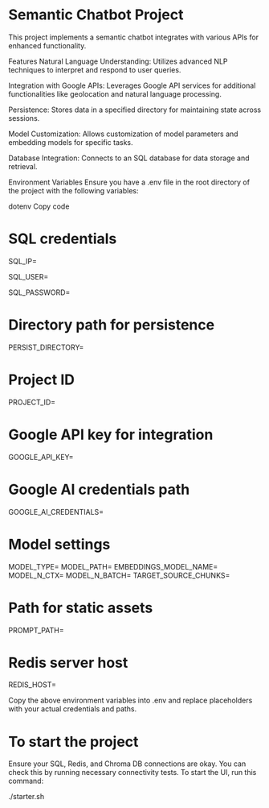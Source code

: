 # Semantic Chatbot Project
This project implements a semantic chatbot  integrates with various APIs for enhanced functionality.

Features
Natural Language Understanding: Utilizes advanced NLP techniques to interpret and respond to user queries.

Integration with Google APIs: Leverages Google API services for additional functionalities like geolocation and natural language processing.

Persistence: Stores data in a specified directory for maintaining state across sessions.

Model Customization: Allows customization of model parameters and embedding models for specific tasks.

Database Integration: Connects to an SQL database for data storage and retrieval.

Environment Variables
Ensure you have a .env file in the root directory of the project with the following variables:

dotenv
Copy code
# SQL credentials
SQL_IP=

SQL_USER=

SQL_PASSWORD=


# Directory path for persistence
PERSIST_DIRECTORY=

# Project ID
PROJECT_ID=

# Google API key for integration
GOOGLE_API_KEY=

# Google AI credentials path
GOOGLE_AI_CREDENTIALS=

# Model settings
MODEL_TYPE=
MODEL_PATH=
EMBEDDINGS_MODEL_NAME=
MODEL_N_CTX=
MODEL_N_BATCH=
TARGET_SOURCE_CHUNKS=

# Path for static assets
PROMPT_PATH=

# Redis server host
REDIS_HOST=

Copy the above environment variables into .env and replace placeholders with your actual credentials and paths.


# To start the project 
Ensure your SQL, Redis, and Chroma DB connections are okay. You can check this by running necessary connectivity tests. To start the UI, run this command:


 ./starter.sh
